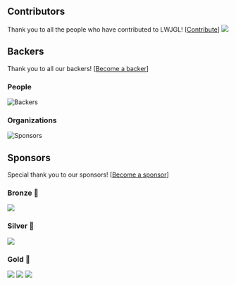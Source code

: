 ## Contributors

Thank you to all the people who have contributed to LWJGL! [[Contribute](https://github.com/LWJGL/lwjgl3/blob/master/.github/CONTRIBUTING.md)]
<a href="https://github.com/LWJGL/lwjgl3/graphs/contributors"><img src="https://opencollective.com/lwjgl/contributors.svg?width=825"/></a>

## Backers

Thank you to all our backers! [[Become a backer](https://opencollective.com/lwjgl#contribute)]

### People

![Backers](https://opencollective.com/lwjgl/backers.svg?width=825)

### Organizations

![Sponsors](https://opencollective.com/lwjgl/sponsors.svg?width=825)

## Sponsors

Special thank you to our sponsors! [[Become a sponsor](https://opencollective.com/lwjgl#contribute)]

### Bronze 🥉

<a href="https://opencollective.com/lwjgl/tiers/bronze-sponsor/0/website" target="_blank"><img src="https://opencollective.com/lwjgl/tiers/bronze-sponsor/0/avatar.svg"></a>

### Silver 🥈

<a href="https://opencollective.com/lwjgl/tiers/silver-sponsor/0/website" target="_blank"><img src="https://opencollective.com/lwjgl/tiers/silver-sponsor/0/avatar.svg"></a>

### Gold 🥇

<a href="https://opencollective.com/lwjgl/tiers/gold-sponsor/0/website" target="_blank"><img src="https://opencollective.com/lwjgl/tiers/gold-sponsor/0/avatar.svg"></a>
<a href="https://opencollective.com/lwjgl/tiers/gold-sponsor/1/website" target="_blank"><img src="https://opencollective.com/lwjgl/tiers/gold-sponsor/1/avatar.svg"></a>
<a href="https://opencollective.com/lwjgl/tiers/gold-sponsor/2/website" target="_blank"><img src="https://opencollective.com/lwjgl/tiers/gold-sponsor/2/avatar.svg"></a>
